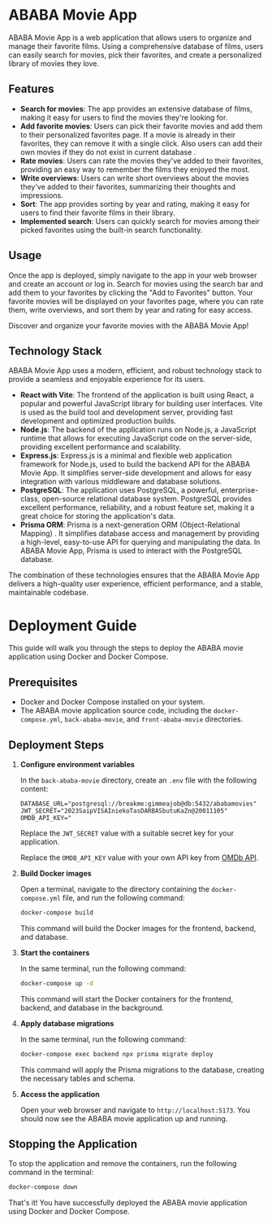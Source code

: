# ABABA Movie App

ABABA Movie App is a web application that allows users to organize and manage their favorite films. Using a comprehensive database of films, users can easily search for movies, pick their favorites, and create a personalized library of movies they love. 

## Features

- **Search for movies**: The app provides an extensive database of films, making it easy for users to find the movies they're looking for.
- **Add favorite movies**: Users can pick their favorite movies and add them to their personalized favorites page. If a movie is already in their favorites, they can remove it with a single click. Also users can add their own movies if they do not exist in current database .
- **Rate movies**: Users can rate the movies they've added to their favorites, providing an easy way to remember the films they enjoyed the most.
- **Write overviews**: Users can write short overviews about the movies they've added to their favorites, summarizing their thoughts and impressions.
- **Sort**: The app provides sorting by year and rating, making it easy for users to find their favorite films in their library.
- **Implemented search**: Users can quickly search for movies among their picked favorites using the built-in search functionality.

## Usage

Once the app is deployed, simply navigate to the app in your web browser and create an account or log in. Search for movies using the search bar and add them to your favorites by clicking the "Add to Favorites" button. Your favorite movies will be displayed on your favorites page, where you can rate them, write overviews, and sort them by year and rating for easy access.

Discover and organize your favorite movies with the ABABA Movie App!

## Technology Stack

ABABA Movie App uses a modern, efficient, and robust technology stack to provide a seamless and enjoyable experience for its users.

- **React with Vite**: The frontend of the application is built using React, a popular and powerful JavaScript library for building user interfaces. Vite is used as the build tool and development server, providing fast development and optimized production builds.
- **Node.js**: The backend of the application runs on Node.js, a JavaScript runtime that allows for executing JavaScript code on the server-side, providing excellent performance and scalability.
- **Express.js**: Express.js is a minimal and flexible web application framework for Node.js, used to build the backend API for the ABABA Movie App. It simplifies server-side development and allows for easy integration with various middleware and database solutions.
- **PostgreSQL**: The application uses PostgreSQL, a powerful, enterprise-class, open-source relational database system. PostgreSQL provides excellent performance, reliability, and a robust feature set, making it a great choice for storing the application's data.
- **Prisma ORM**: Prisma is a next-generation ORM (Object-Relational Mapping) . It simplifies database access and management by providing a high-level, easy-to-use API for querying and manipulating the data. In ABABA Movie App, Prisma is used to interact with the PostgreSQL database.

The combination of these technologies ensures that the ABABA Movie App delivers a high-quality user experience, efficient performance, and a stable, maintainable codebase.

# Deployment Guide


This guide will walk you through the steps to deploy the ABABA movie application using Docker and Docker Compose.

## Prerequisites

- Docker and Docker Compose installed on your system.
- The ABABA movie application source code, including the `docker-compose.yml`, `back-ababa-movie`, and `front-ababa-movie` directories.

## Deployment Steps

1. **Configure environment variables**

   In the `back-ababa-movie` directory, create an `.env` file with the following content:

   ```
   DATABASE_URL="postgresql://breakme:gimmeajob@db:5432/ababamovies"
   JWT_SECRET="2023SaipVISAIniekoTasDARBASbutuKaZn@20011105"
   OMDB_API_KEY="
   ```

   Replace the `JWT_SECRET` value with a suitable secret key for your application.

   Replace the `OMDB_API_KEY` value with your own API key from [OMDb API](http://www.omdbapi.com/).

2. **Build Docker images**

   Open a terminal, navigate to the directory containing the `docker-compose.yml` file, and run the following command:

   ```bash
   docker-compose build
   ```

   This command will build the Docker images for the frontend, backend, and database.

3. **Start the containers**

   In the same terminal, run the following command:

   ```bash
   docker-compose up -d
   ```

   This command will start the Docker containers for the frontend, backend, and database in the background.

4. **Apply database migrations**

   In the same terminal, run the following command:

   ```bash
   docker-compose exec backend npx prisma migrate deploy
   ```

   This command will apply the Prisma migrations to the database, creating the necessary tables and schema.

5. **Access the application**

   Open your web browser and navigate to `http://localhost:5173`. You should now see the ABABA movie application up and running.

## Stopping the Application

To stop the application and remove the containers, run the following command in the terminal:

```bash
docker-compose down
```

That's it! You have successfully deployed the ABABA movie application using Docker and Docker Compose.